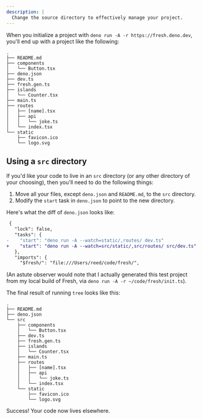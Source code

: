 ```yaml
---
description: |
  Change the source directory to effectively manage your project.
---
```


When you initialize a project with `deno run -A -r https://fresh.deno.dev`,
you'll end up with a project like the following:

```
.
├── README.md
├── components
│   └── Button.tsx
├── deno.json
├── dev.ts
├── fresh.gen.ts
├── islands
│   └── Counter.tsx
├── main.ts
├── routes
│   ├── [name].tsx
│   ├── api
│   │   └── joke.ts
│   └── index.tsx
└── static
    ├── favicon.ico
    └── logo.svg
```

## Using a `src` directory

If you'd like your code to live in an `src` directory (or any other directory of
your choosing), then you'll need to do the following things:

1. Move all your files, except `deno.json` and `README.md`, to the `src`
   directory.
2. Modify the `start` task in `deno.json` to point to the new directory.

Here's what the diff of `deno.json` looks like:

```diff
 {
   "lock": false,
   "tasks": {
-    "start": "deno run -A --watch=static/,routes/ dev.ts"
+    "start": "deno run -A --watch=src/static/,src/routes/ src/dev.ts"
   },
   "imports": {
     "$fresh/": "file:///Users/reed/code/fresh/",
```

(An astute observer would note that I actually generated this test project from
my local build of Fresh, via `deno run -A -r ~/code/fresh/init.ts`).

The final result of running `tree` looks like this:

```
.
├── README.md
├── deno.json
└── src
    ├── components
    │   └── Button.tsx
    ├── dev.ts
    ├── fresh.gen.ts
    ├── islands
    │   └── Counter.tsx
    ├── main.ts
    ├── routes
    │   ├── [name].tsx
    │   ├── api
    │   │   └── joke.ts
    │   └── index.tsx
    └── static
        ├── favicon.ico
        └── logo.svg
```

Success! Your code now lives elsewhere.

